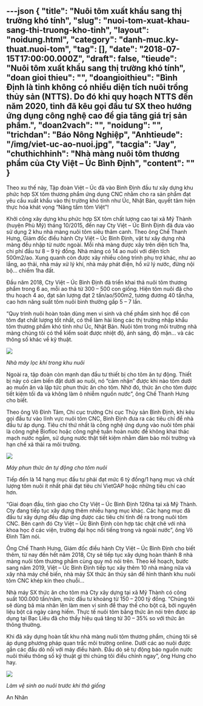 ---json
{
    "title": "Nuôi tôm xuất khẩu sang thị trường khó tính",
    "slug": "nuoi-tom-xuat-khau-sang-thi-truong-kho-tinh",
    "layout": "noidung.html",
    "category": "danh-muc.ky-thuat.nuoi-tom",
    "tag": [],
    "date": "2018-07-15T17:00:00.000Z",
    "draft": false,
    "tieude": "Nuôi tôm xuất khẩu sang thị trường khó tính",
    "doan gioi thieu": "",
    "doangioithieu": "Bình Định là tỉnh không có nhiều diện tích nuôi trồng thủy sản (NTTS). Do đó khi quy hoạch NTTS đến năm 2020, tỉnh đã kêu gọi đầu tư SX theo hướng ứng dụng công nghệ cao để gia tăng giá trị sản phẩm.",
    "doan2vach": "",
    "noidung": "",
    "trichdan": "Báo Nông Nghiệp",
    "Anhtieude": "/img/viet-uc-ao-nuoi.jpg",
    "tacgia": "Jay",
    "chuthichhinh": "Nhà màng nuôi tôm thương phẩm của Cty Việt – Úc Bình Định",
    "__content__": ""
}
---
<p><span style="font-size:14px">Theo xu thế n&agrave;y, Tập đo&agrave;n Việt &ndash; &Uacute;c đ&atilde; v&agrave;o B&igrave;nh Định đầu tư x&acirc;y dựng khu phức hợp&nbsp;SX t&ocirc;m thương phẩm ứng dụng CNC nhằm cho ra sản phẩm đạt y&ecirc;u cầu xuất khẩu v&agrave;o thị trường kh&oacute; t&iacute;nh như &Uacute;c, Nhật Bản, quyết t&acirc;m hiện thực h&oacute;a kh&aacute;t vọng &ldquo;N&acirc;ng tầm t&ocirc;m Việt&rdquo;!</span></p>

<p><span style="font-size:14px">Khởi c&ocirc;ng x&acirc;y dựng khu phức hợp&nbsp;SX t&ocirc;m chất lượng cao tại x&atilde; Mỹ Th&agrave;nh (huyện Ph&ugrave; Mỹ) th&aacute;ng 10/2015, đến nay Cty Việt &ndash; &Uacute;c B&igrave;nh Định đ&atilde; đưa v&agrave;o sử dụng 2 khu nh&agrave; m&agrave;ng nu&ocirc;i t&ocirc;m si&ecirc;u th&acirc;m canh. Theo &ocirc;ng Chế Thanh Hưng, Gi&aacute;m đốc điều h&agrave;nh Cty Việt &ndash; &Uacute;c B&igrave;nh Định, vật tư x&acirc;y dựng nh&agrave; m&agrave;ng đều nhập từ nước ngo&agrave;i. Mỗi nh&agrave; m&agrave;ng được x&acirc;y tr&ecirc;n diện t&iacute;ch 1ha, chi ph&iacute; đầu tư 8 &ndash; 9 tỷ đồng. Nh&agrave; m&agrave;ng c&oacute; 14 ao nu&ocirc;i với diện t&iacute;ch 500m2/ao. Xung quanh c&ograve;n được x&acirc;y nhiều c&ocirc;ng tr&igrave;nh phụ trợ kh&aacute;c, như ao lắng, ao thải, nh&agrave; m&aacute;y xử l&yacute; kh&iacute;, nh&agrave; m&aacute;y ph&aacute;t điện, hồ xử l&yacute; nước, đừng nội bộ&hellip; chiếm 1ha đất.</span></p>

<p><span style="font-size:14px">Đầu năm 2018,&nbsp;Cty Việt &ndash; &Uacute;c B&igrave;nh Định đ&atilde; triển khai thả nu&ocirc;i t&ocirc;m thương phẩm trong 6 ao, mỗi ao thả từ 300 &ndash; 500 con giống. Hiện t&ocirc;m nu&ocirc;i đ&atilde; cho thu hoạch 4 ao, đạt sản lượng đạt 2 tấn/ao/500m2, tương đương 40 tấn/ha, cao hơn năng suất t&ocirc;m nu&ocirc;i b&igrave;nh thường gấp 5 &ndash; 7 lần.</span></p>

<p><span style="font-size:14px">&ldquo;Quy tr&igrave;nh nu&ocirc;i ho&agrave;n to&agrave;n d&ugrave;ng men vi sinh v&agrave; chế phẩm sinh học để con t&ocirc;m đạt chất lượng tốt nhất, c&oacute; thể l&agrave;m h&agrave;i l&ograve;ng c&aacute;c thị trường nhập khẩu t&ocirc;m thương phẩm kh&oacute; t&iacute;nh như &Uacute;c, Nhật Bản. Nu&ocirc;i t&ocirc;m trong m&ocirc;i trường nh&agrave; m&agrave;ng ch&uacute;ng t&ocirc;i c&oacute; thể kiểm so&aacute;t được nhiệt độ, &aacute;nh s&aacute;ng, độ mặn&hellip; v&agrave; c&aacute;c th&ocirc;ng số kh&aacute;c về kỹ thuật.</span></p>

<p><span style="font-size:14px"><img src="https://image.nongnghiep.vn/upload/2018/7/11/08-23-25_2.jpg" /></span></p>

<p><span style="font-size:14px"><em>Nh&agrave; m&aacute;y lọc kh&iacute; trong khu nu&ocirc;i&nbsp;</em></span></p>

<p><span style="font-size:14px">Ngo&agrave;i ra, tập đo&agrave;n c&ograve;n mạnh dạn đầu tư thiết bị cho t&ocirc;m ăn tự động. Thiết bị n&agrave;y c&oacute; cảm biến đặt dưới ao nu&ocirc;i, n&oacute; &ldquo;cảm nhận&rdquo; được khi n&agrave;o t&ocirc;m dưới ao muốn ăn v&agrave; lập tức phun thức ăn cho t&ocirc;m. Nhờ đ&oacute;, thức ăn cho t&ocirc;m được tiết kiệm tối đa v&agrave; kh&ocirc;ng l&agrave;m &ocirc; nhiễm nguồn nước&rdquo;, &ocirc;ng Chế Thanh Hưng cho biết.</span></p>

<p><span style="font-size:14px">Theo &ocirc;ng V&otilde; Đ&igrave;nh T&acirc;m, Chi cục trưởng Chi cục Thủy sản B&igrave;nh Định, khi k&ecirc;u gọi đầu tư v&agrave;o lĩnh vực nu&ocirc;i t&ocirc;m CNC, B&igrave;nh Định đưa ra c&aacute;c ti&ecirc;u ch&iacute; để nh&agrave; đầu tư &aacute;p dụng. Ti&ecirc;u ch&iacute; thứ nhất l&agrave; c&ocirc;ng nghệ ứng dụng v&agrave;o nu&ocirc;i t&ocirc;m phải l&agrave; c&ocirc;ng nghệ Biofloc hoặc c&ocirc;ng nghệ tuần ho&agrave;n nước để kh&ocirc;ng khai th&aacute;c mạch nước ngầm, sử dụng nước thật tiết kiệm nhằm đảm bảo m&ocirc;i trường v&agrave; hạn chế xả thải ra m&ocirc;i trường.</span></p>

<p><span style="font-size:14px"><img src="https://image.nongnghiep.vn/upload/2018/7/11/08-23-25_3.jpg" /></span></p>

<p><span style="font-size:14px"><em>M&aacute;y phun thức ăn tự động cho t&ocirc;m nu&ocirc;i&nbsp;</em></span></p>

<p><span style="font-size:14px">Tiếp đến l&agrave; 14 hạng mục đầu tư phải đạt mức 6 tỷ đồng/1 hạng mục v&agrave; chất lượng t&ocirc;m nu&ocirc;i &iacute;t nhất phải đạt ti&ecirc;u ch&iacute; VietGAP hoặc những ti&ecirc;u ch&iacute; cao hơn.</span></p>

<p><span style="font-size:14px">&ldquo;Giai đoạn đầu, tỉnh giao cho Cty Việt &ndash; &Uacute;c B&igrave;nh Định 126ha tại x&atilde; Mỹ Th&agrave;nh. Cty đang tiếp tục x&acirc;y dựng th&ecirc;m nhiều hạng mục kh&aacute;c. C&aacute;c hạng mục đ&atilde; đầu tư x&acirc;y dựng đều đ&aacute;p ứng được c&aacute;c ti&ecirc;u ch&iacute; tỉnh đề ra trong nu&ocirc;i t&ocirc;m CNC. B&ecirc;n cạnh đ&oacute; Cty Việt &ndash; &Uacute;c B&igrave;nh Định c&ograve;n hợp t&aacute;c chặt chẽ với nh&agrave; khoa học ở c&aacute;c viện, trường đại học nổi tiếng trong v&agrave; ngo&agrave;i nước&rdquo;, &ocirc;ng V&otilde; Đ&igrave;nh T&acirc;m n&oacute;i.</span></p>

<p><span style="font-size:14px">&Ocirc;ng Chế Thanh Hưng, Gi&aacute;m đốc điều h&agrave;nh Cty Việt &ndash; &Uacute;c B&igrave;nh Định cho biết th&ecirc;m, từ nay đến hết năm 2018, Cty sẽ tiếp tục x&acirc;y dựng ho&agrave;n th&agrave;nh 8 nh&agrave; m&agrave;ng nu&ocirc;i t&ocirc;m thương phẩm c&ugrave;ng quy m&ocirc; n&oacute;i tr&ecirc;n. Theo kế hoạch, bước sang năm 2019, Việt &ndash; &Uacute;c B&igrave;nh Định tiếp tục x&acirc;y th&ecirc;m 10 nh&agrave; m&agrave;ng nữa v&agrave; x&acirc;y nh&agrave; m&aacute;y chế biến, nh&agrave; m&aacute;y SX thức ăn thủy sản để h&igrave;nh th&agrave;nh khu nu&ocirc;i t&ocirc;m CNC kh&eacute;p k&iacute;n theo chuỗi...</span></p>

<p><span style="font-size:14px">Nh&agrave; m&aacute;y&nbsp;SX thức ăn cho t&ocirc;m m&agrave; Cty x&acirc;y dựng tại x&atilde; Mỹ Th&agrave;nh c&oacute; c&ocirc;ng suất 100.000 tấn/năm, mức đầu tư khoảng từ 150 &ndash; 200 tỷ đồng. &ldquo;Ch&uacute;ng t&ocirc;i sẽ d&ugrave;ng b&atilde; m&iacute;a nh&acirc;n l&ecirc;n l&agrave;m men vi sinh để thay thế cho bột c&aacute;, bởi nguy&ecirc;n liệu bột c&aacute; ng&agrave;y c&agrave;ng hiếm. Thực tế nu&ocirc;i t&ocirc;m bằng thức ăn n&oacute;i tr&ecirc;n được &aacute;p dụng tại Bạc Li&ecirc;u đ&atilde; cho thấy hiệu quả tăng từ 30 &ndash; 35% so với thức ăn th&ocirc;ng thường.</span></p>

<p><span style="font-size:14px">Khi đ&atilde; x&acirc;y dựng ho&agrave;n tất khu nh&agrave; m&agrave;ng nu&ocirc;i t&ocirc;m thương phẩm, ch&uacute;ng t&ocirc;i sẽ &aacute;p dụng phương ph&aacute;p quan trắc m&ocirc;i trường online. Dưới c&aacute;c ao nu&ocirc;i được gắn c&aacute;c đầu d&ograve; nối với m&aacute;y điều h&agrave;nh. Đầu d&ograve; sẽ tự động b&aacute;o nguồn nước nu&ocirc;i thiếu th&ocirc;ng số kỹ thuật g&igrave; th&igrave; ch&uacute;ng t&ocirc;i điều chỉnh ngay&rdquo;, &ocirc;ng Hưng cho hay.</span></p>

<p><span style="font-size:14px"><img src="https://image.nongnghiep.vn/upload/2018/7/11/08-23-25_4.jpg" /></span></p>

<p><span style="font-size:14px"><em>L&agrave;m vệ sinh ao nu&ocirc;i trước khi thả giống&nbsp;</em></span></p>

<p><span style="font-size:14px">An Nh&acirc;n&nbsp;</span></p>
